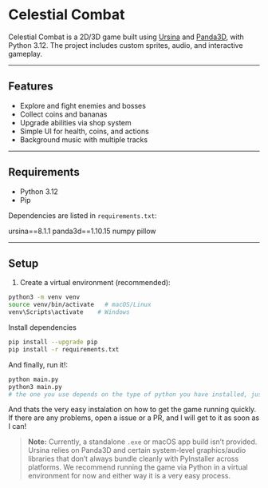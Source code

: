 # Celestial Combat

Celestial Combat is a 2D/3D game built using [Ursina](https://www.ursinaengine.org/) and [Panda3D](https://www.panda3d.org/), with Python 3.12. The project includes custom sprites, audio, and interactive gameplay.

---

## Features

- Explore and fight enemies and bosses
- Collect coins and bananas
- Upgrade abilities via shop system
- Simple UI for health, coins, and actions
- Background music with multiple tracks

---

## Requirements

- Python 3.12
- Pip

Dependencies are listed in `requirements.txt`:

ursina==8.1.1
panda3d==1.10.15
numpy
pillow

---

## Setup

1. Create a virtual environment (recommended):

```bash
python3 -m venv venv
source venv/bin/activate   # macOS/Linux
venv\Scripts\activate    # Windows
```

Install dependencies
```bash
pip install --upgrade pip
pip install -r requirements.txt
```

And finally, run it!:
```bash
python main.py
python3 main.py
# the one you use depends on the type of python you have installed, just try both if you are unsure!
```

And thats the very easy instalation on how to get the game running quickly.
If there are any problems, open a issue or a PR, and I will get to it as soon as I can!

> **Note:** Currently, a standalone `.exe` or macOS app build isn’t provided. Ursina relies on Panda3D and certain system-level graphics/audio libraries that don’t always bundle cleanly with PyInstaller across platforms. We recommend running the game via Python in a virtual environment for now and either way it is a very easy process.
